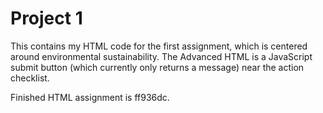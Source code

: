# Project 1
This contains my HTML code for the first assignment, which is centered around environmental sustainability.
The Advanced HTML is a JavaScript submit button (which currently only returns a message) near the action checklist.

Finished HTML assignment is ff936dc.

